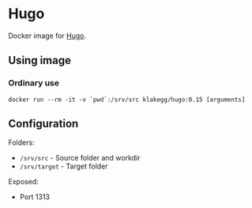 # Hugo

Docker image for [Hugo](http://gohugo.io/).


## Using image

### Ordinary use

```docker run --rm -it -v `pwd`:/srv/src klakegg/hugo:0.15 [arguments]```


## Configuration

Folders:
* ```/srv/src``` - Source folder and workdir
* ```/srv/target``` - Target folder

Exposed:
* Port 1313
